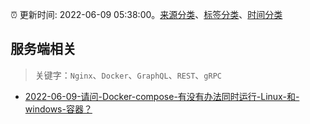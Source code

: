 :alarm_clock: 更新时间: 2022-06-09 05:38:00。[来源分类](../README.md)、[标签分类](../TAGS.md)、[时间分类](../TIMELINE.md)

## 服务端相关


> 关键字：`Nginx`、`Docker`、`GraphQL`、`REST`、`gRPC`



- [2022-06-09-请问-Docker-compose-有没有办法同时运行-Linux-和-windows-容器？](https://www.v2ex.com/t/858380) 